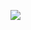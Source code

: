 ![](https://i0.wp.com/minutoindie.com/wp-content/uploads/2017/07/lanadelrey-coachella-in-my-mind.jpg?fit=1000%2C1000&ssl=1)
